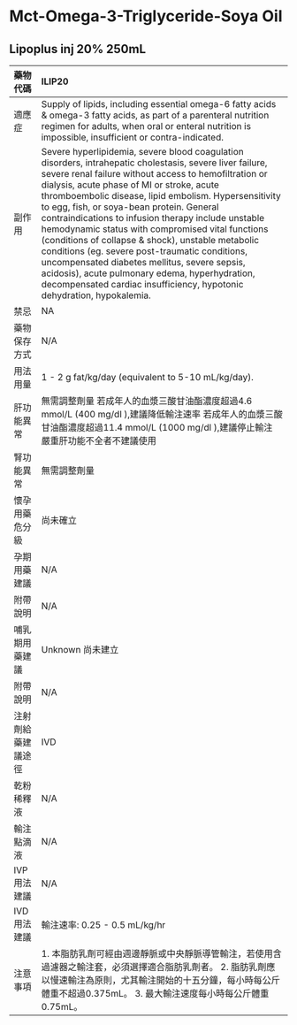 # Mct-Omega-3-Triglyceride-Soya Oil

## Lipoplus inj 20% 250mL

| 藥物代碼 | ILIP20 |
| :--- | :--- |
| 適應症 | Supply of lipids, including essential omega-6 fatty acids & omega-3 fatty acids, as part of a parenteral nutrition regimen for adults, when oral or enteral nutrition is impossible, insufficient or contra-indicated. |
| 副作用 | Severe hyperlipidemia, severe blood coagulation disorders, intrahepatic cholestasis, severe liver failure, severe renal failure without access to hemofiltration or dialysis, acute phase of MI or stroke, acute thromboembolic disease, lipid embolism. Hypersensitivity to egg, fish, or soya-bean protein. General contraindications to infusion therapy include unstable hemodynamic status with compromised vital functions \(conditions of collapse & shock\), unstable metabolic conditions \(eg. severe post-traumatic conditions, uncompensated diabetes mellitus, severe sepsis, acidosis\), acute pulmonary edema, hyperhydration, decompensated cardiac insufficiency, hypotonic dehydration, hypokalemia. |
| 禁忌 | NA |
| 藥物保存方式 | N/A |
| 用法用量 | 1 - 2 g fat/kg/day \(equivalent to 5-10 mL/kg/day\). |
| 肝功能異常 | 無需調整劑量  若成年人的血漿三酸甘油酯濃度超過4.6 mmol/L \(400 mg/dl \),建議降低輸注速率 若成年人的血漿三酸甘油酯濃度超過11.4 mmol/L \(1000 mg/dl \),建議停止輸注 嚴重肝功能不全者不建議使用 |
| 腎功能異常 | 無需調整劑量 |
| 懷孕用藥危分級 | 尚未確立 |
| 孕期用藥建議 | N/A |
| 附帶說明 | N/A |
| 哺乳期用藥建議 | Unknown 尚未建立 |
| 附帶說明 | N/A |
| 注射劑給藥建議途徑 | IVD |
| 乾粉稀釋液 | N/A |
| 輸注點滴液 | N/A |
| IVP 用法建議 | N/A |
| IVD 用法建議 | 輸注速率: 0.25 - 0.5 mL/kg/hr |
| 注意事項 | 1. 本脂肪乳劑可經由週邊靜脈或中央靜脈導管輸注，若使用含過濾器之輸注套，必須選擇適合脂肪乳劑者。 2. 脂肪乳劑應以慢速輸注為原則，尤其輸注開始的十五分鐘，每小時每公斤體重不超過0.375mL。 3. 最大輸注速度每小時每公斤體重0.75mL。 |

